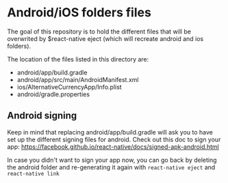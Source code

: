 #  Android/iOS folders files

The goal of this repository is to hold the different files that will be overwrited by $react-native eject (which will recreate android and ios folders).

The location of the files listed in this directory are:
* android/app/build.gradle
* android/app/src/main/AndroidManifest.xml
* ios/AlternativeCurrencyApp/Info.plist
* android/gradle.properties

## Android signing
Keep in mind that replacing android/app/build.gradle will ask you to have set up the different signing files for android. Check out this doc to sign your app:
https://facebook.github.io/react-native/docs/signed-apk-android.html

In case you didn't want to sign your app now, you can go back by deleting the android folder and re-generating it again with `react-native eject` and `react-native link`

